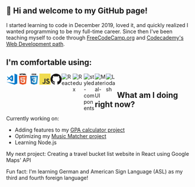 ## 👋 Hi and welcome to my GitHub page! 

I started learning to code in December 2019, loved it, and quickly realized I wanted programming to be my full-time career. Since then I've been teaching myself to code through [FreeCodeCamp.org](https://www.freecodecamp.org/) and [Codecademy's Web Development path](https://www.codecademy.com/profiles/ariel-walley).

## I'm comfortable using:

<img align="left" alt="Visual Studio Code" width="30px" src="https://raw.githubusercontent.com/github/explore/80688e429a7d4ef2fca1e82350fe8e3517d3494d/topics/visual-studio-code/visual-studio-code.png" />
<img align="left" alt="HTML5" width="30px" src="https://raw.githubusercontent.com/github/explore/80688e429a7d4ef2fca1e82350fe8e3517d3494d/topics/html/html.png" />
<img align="left" alt="CSS3" width="30px" src="https://raw.githubusercontent.com/github/explore/80688e429a7d4ef2fca1e82350fe8e3517d3494d/topics/css/css.png" />
<img align="left" alt="JavaScript" width="30px" src="https://raw.githubusercontent.com/github/explore/80688e429a7d4ef2fca1e82350fe8e3517d3494d/topics/javascript/javascript.png" />
<img align="left" alt="GitHub" width="30px" src="https://raw.githubusercontent.com/github/explore/78df643247d429f6cc873026c0622819ad797942/topics/github/github.png" />
<img align="left" alt="React" width="30px" src="http://logos-download.com/wp-content/uploads/2016/09/React_logo_logotype_emblem.png" />
<img align="left" alt="Redux" width="30px" src="https://raw.githubusercontent.com/reduxjs/redux/master/logo/logo.png" />
<img align="left" alt="styled-components" width="30px" src="https://raw.githubusercontent.com/styled-components/brand/master/styled-components.png" />
<img align="left" alt="Material-UI" width="30px" src="https://camo.githubusercontent.com/58423e406b227112756822122631d9eca5ab83334a6f0d8f2a6305b086815747/68747470733a2f2f6d6174657269616c2d75692e636f6d2f7374617469632f6c6f676f2e737667" />
<img align="left" alt="Lodash" width="30px" src="https://media.trytn.dev/library/sites/2/2020/06/lodash-logo-1024x1024.png" />
<br />

## What am I doing right now?
Currently working on: 
- Adding features to my [GPA calculator project](https://github.com/awalley95/gpa-calculator)
- Optimizing my [Music Matcher project](https://github.com/awalley95/music-matcher)
- Learning Node.js

My next project: Creating a travel bucket list website in React using Google Maps' API

Fun fact: I'm learning German and American Sign Language (ASL) as my third and fourth foreign language!
